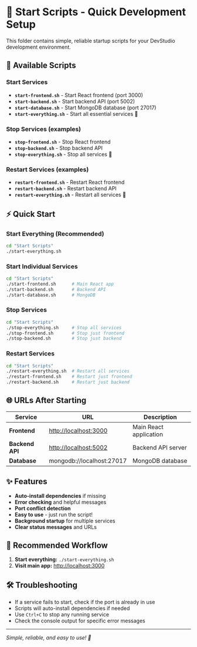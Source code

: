 # 🚀 Start Scripts - Quick Development Setup

This folder contains simple, reliable startup scripts for your DevStudio development environment.

## 📁 Available Scripts

### Start Services

- **`start-frontend.sh`** - Start React frontend (port 3000)
- **`start-backend.sh`** - Start backend API (port 5002)
- **`start-database.sh`** - Start MongoDB database (port 27017)
- **`start-everything.sh`** - Start all essential services 🎯

### Stop Services (examples)

- **`stop-frontend.sh`** - Stop React frontend
- **`stop-backend.sh`** - Stop backend API
- **`stop-everything.sh`** - Stop all services 🛑

### Restart Services (examples)

- **`restart-frontend.sh`** - Restart React frontend
- **`restart-backend.sh`** - Restart backend API
- **`restart-everything.sh`** - Restart all services 🔄

## ⚡ Quick Start

### Start Everything (Recommended)

```bash
cd "Start Scripts"
./start-everything.sh
```

### Start Individual Services

```bash
cd "Start Scripts"
./start-frontend.sh      # Main React app
./start-backend.sh       # Backend API
./start-database.sh      # MongoDB
```

### Stop Services

```bash
cd "Start Scripts"
./stop-everything.sh     # Stop all services
./stop-frontend.sh       # Stop just frontend
./stop-backend.sh        # Stop just backend
```

### Restart Services

```bash
cd "Start Scripts"
./restart-everything.sh  # Restart all services
./restart-frontend.sh    # Restart just frontend
./restart-backend.sh     # Restart just backend
```

## 🌐 URLs After Starting

| Service | URL | Description |
|---------|-----|-------------|
| **Frontend** | [http://localhost:3000](http://localhost:3000) | Main React application |
| **Backend API** | [http://localhost:5002](http://localhost:5002) | Backend API server |
| **Database** | mongodb://localhost:27017 | MongoDB database |

## ✨ Features

- **Auto-install dependencies** if missing
- **Error checking** and helpful messages
- **Port conflict detection**
- **Easy to use** - just run the script!
- **Background startup** for multiple services
- **Clear status messages** and URLs

## 🎯 Recommended Workflow

1. **Start everything:** `./start-everything.sh`
2. **Visit main app:** [http://localhost:3000](http://localhost:3000)

## 🛠️ Troubleshooting

- If a service fails to start, check if the port is already in use
- Scripts will auto-install dependencies if needed
- Use `Ctrl+C` to stop any running service
- Check the console output for specific error messages

---

_Simple, reliable, and easy to use! 🚀_
